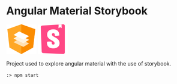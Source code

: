 # Angular Material Storybook

![Angular Material](src/assets/material.svg)
![Storybook](src/assets/storybook.svg)

Project used to explore angular material with the use of storybook.

```
:> npm start
```
